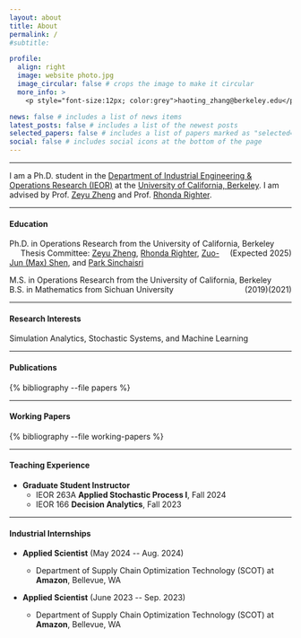 ```yaml
---
layout: about
title: About
permalink: /
#subtitle: 

profile:
  align: right
  image: website photo.jpg
  image_circular: false # crops the image to make it circular
  more_info: > 
    <p style="font-size:12px; color:grey">haoting_zhang@berkeley.edu</p>

news: false # includes a list of news items
latest_posts: false # includes a list of the newest posts
selected_papers: false # includes a list of papers marked as "selected={true}"
social: false # includes social icons at the bottom of the page
---
```


---

I am a Ph.D. student in the [Department of Industrial Engineering & Operations Research (IEOR)](https://ieor.berkeley.edu/) at the [University of California, Berkeley](https://www.berkeley.edu/). I am advised by Prof. [Zeyu Zheng](https://zheng.ieor.berkeley.edu/) and Prof. [Rhonda Righter](https://rrighter.ieor.berkeley.edu/).





---
#### Education
Ph.D. in Operations Research from the University of California, Berkeley <span style="float:right;">(Expected 2025)</span>  
<span style="margin-left:20px;">Thesis Committee: [Zeyu Zheng](https://zheng.ieor.berkeley.edu/), [Rhonda Righter](https://rrighter.ieor.berkeley.edu/), [Zuo-Jun (Max) Shen](https://shen.ieor.berkeley.edu/), and [Park Sinchaisri](https://parksinchaisri.github.io/)</span>

M.S. in Operations Research from the University of California, Berkeley <span style="float:right;">(2021)</span>  
B.S. in Mathematics from Sichuan University <span style="float:right;">(2019)</span>




---


#### Research Interests
Simulation Analytics, Stochastic Systems, and Machine Learning

---

#### Publications
<div class="publications">
  {% bibliography --file papers %}
</div>

---

#### Working Papers
<div class="working-papers publications">
  {% bibliography --file working-papers %}
</div>

---

#### Teaching Experience
- **Graduate Student Instructor**
  - IEOR 263A **Applied Stochastic Process I**, Fall 2024
  - IEOR 166 **Decision Analytics**, Fall 2023



---


#### Industrial Internships

- **Applied Scientist** (May 2024 -- Aug. 2024)
  - Department of Supply Chain Optimization Technology (SCOT) at **Amazon**, Bellevue, WA 

- **Applied Scientist** (June 2023 -- Sep. 2023)
  - Department of Supply Chain Optimization Technology (SCOT) at **Amazon**, Bellevue, WA 





